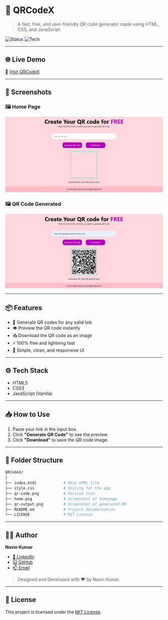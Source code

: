 # 🚀 QRCodeX

> A fast, free, and user-friendly QR code generator made using HTML, CSS, and JavaScript.

![Status](https://img.shields.io/badge/status-Live-brightgreen)
![Tech](https://img.shields.io/badge/built%20with-HTML%20%7C%20CSS%20%7C%20JavaScript-blue)

---

## 🌐 Live Demo

🔗 [Visit QRCodeX](https://qrcodex-navin.netlify.app/)

---

## 📸 Screenshots

### 🖼️ Home Page

![QRCodeX Home](home.png)

### 🖼️ QR Code Generated

![QRCodeX Output](qr-output.png)

---

## 📦 Features

* 🔗 Generate QR codes for any valid link
* 👁️ Preview the QR code instantly
* 📥 Download the QR code as an image
* ⚡ 100% free and lightning fast
* 🎨 Simple, clean, and responsive UI

---

## ⚙️ Tech Stack

* HTML5
* CSS3
* JavaScript (Vanilla)

---

## 📥 How to Use

1. Paste your link in the input box.
2. Click **"Generate QR Code"** to see the preview.
3. Click **"Download"** to save the QR code image.

---

## 📂 Folder Structure

```bash
QRCodeX/
│
├── index.html            # Main HTML file
├── style.css             # Styling for the app
├── qr-code.png           # Favicon icon
├── home.png              # Screenshot of homepage
├── qr-output.png         # Screenshot of generated QR
├── README.md             # Project documentation
└── LICENSE               # MIT License
```

---

## 👨‍💻 Author

**Navin Kumar**

* [💼 LinkedIn](https://linkedin.com/in/geekynavin)
* [🐱 GitHub](https://github.com/geekynavin)
* [📫 Email](mailto:navin.sarni@gmail.com)

> Designed and Developed with ❤️ by Navin Kumar.

---

## 📃 License

This project is licensed under the [MIT License](./LICENSE).
